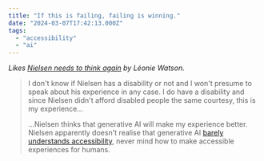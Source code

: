 ```yaml
---
title: "If this is failing, failing is winning."
date: "2024-03-07T17:42:13.000Z"
tags: 
  - "accessibility"
  - "ai"
---
```


_Likes [Nielsen needs to think again](https://tink.uk/nielsen-needs-to-think-again/) by Léonie Watson._

> I don't know if Nielsen has a disability or not and I won't presume to speak about his experience in any case. I do have a disability and since Nielsen didn't afford disabled people the same courtesy, this is my experience...
> 
> ...Nielsen thinks that generative AI will make my experience better. Nielsen apparently doesn't realise that generative AI [barely understands accessibility](https://tetralogical.com/blog/2024/02/12/can-generative-ai-help-write-accessible-code/), never mind how to make accessible experiences for humans.
